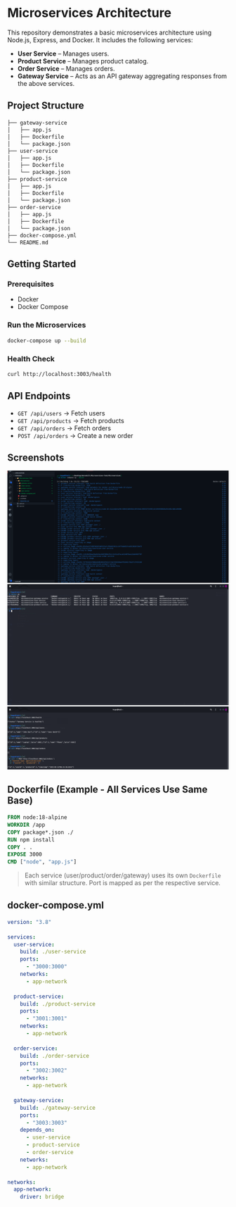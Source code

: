 # Microservices Architecture

This repository demonstrates a basic microservices architecture using Node.js, Express, and Docker. It includes the following services:

- **User Service** – Manages users.
- **Product Service** – Manages product catalog.
- **Order Service** – Manages orders.
- **Gateway Service** – Acts as an API gateway aggregating responses from the above services.

## Project Structure

```
├── gateway-service
│   ├── app.js
│   ├── Dockerfile
│   └── package.json
├── user-service
│   ├── app.js
│   ├── Dockerfile
│   └── package.json
├── product-service
│   ├── app.js
│   ├── Dockerfile
│   └── package.json
├── order-service
│   ├── app.js
│   ├── Dockerfile
│   └── package.json
├── docker-compose.yml
└── README.md
```

## Getting Started

### Prerequisites

- Docker
- Docker Compose

### Run the Microservices

```bash
docker-compose up --build
```

### Health Check

```bash
curl http://localhost:3003/health
```

## API Endpoints

- `GET /api/users` → Fetch users
- `GET /api/products` → Fetch products
- `GET /api/orders` → Fetch orders
- `POST /api/orders` → Create a new order

## Screenshots

![Screenshot 1](./Screenshots/1.png)
![Screenshot 2](./Screenshots/2.png)
![Screenshot 3](./Screenshots/3.png)

## Dockerfile (Example - All Services Use Same Base)

```Dockerfile
FROM node:18-alpine
WORKDIR /app
COPY package*.json ./
RUN npm install
COPY . .
EXPOSE 3000
CMD ["node", "app.js"]
```

> Each service (user/product/order/gateway) uses its own `Dockerfile` with similar structure. Port is mapped as per the respective service.

## docker-compose.yml

```yaml
version: "3.8"

services:
  user-service:
    build: ./user-service
    ports:
      - "3000:3000"
    networks:
      - app-network

  product-service:
    build: ./product-service
    ports:
      - "3001:3001"
    networks:
      - app-network

  order-service:
    build: ./order-service
    ports:
      - "3002:3002"
    networks:
      - app-network

  gateway-service:
    build: ./gateway-service
    ports:
      - "3003:3003"
    depends_on:
      - user-service
      - product-service
      - order-service
    networks:
      - app-network

networks:
  app-network:
    driver: bridge
```
